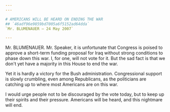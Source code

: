 ```yaml
---
---

# AMERICANS WILL BE HEARD ON ENDING THE WAR
## `46adf96e9859bd7005a6f5152ad64dda`
`Mr. BLUMENAUER — 24 May 2007`

---
```



Mr. BLUMENAUER. Mr. Speaker, it is unfortunate that Congress is 
poised to approve a short-term funding proposal for Iraq without strong 
conditions to phase down this war. I, for one, will not vote for it. 
But the sad fact is that we don't yet have a majority in this House to 
end the war.

Yet it is hardly a victory for the Bush administration. Congressional 
support is slowly crumbling, even among Republicans, as the politicians 
are catching up to where most Americans are on this war.

I would urge people not to be discouraged by the vote today, but to 
keep up their spirits and their pressure. Americans will be heard, and 
this nightmare will end.
